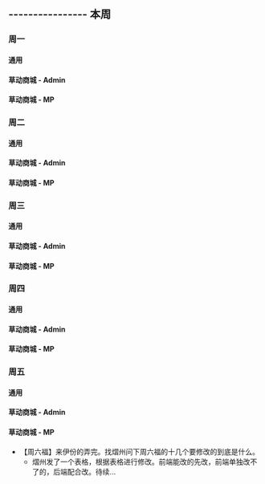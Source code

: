 ## ---------------- 本周

### 周一
#### 通用
#### 草动商城 - Admin
#### 草动商城 - MP

### 周二
#### 通用
#### 草动商城 - Admin
#### 草动商城 - MP

### 周三
#### 通用
#### 草动商城 - Admin
#### 草动商城 - MP

### 周四
#### 通用
#### 草动商城 - Admin
#### 草动商城 - MP

### 周五
#### 通用
#### 草动商城 - Admin
#### 草动商城 - MP
* 【周六福】来伊份的弄完。找熠州问下周六福的十几个要修改的到底是什么。
  - 熠州发了一个表格，根据表格进行修改。前端能改的先改，前端单独改不了的，后端配合改。待续...

